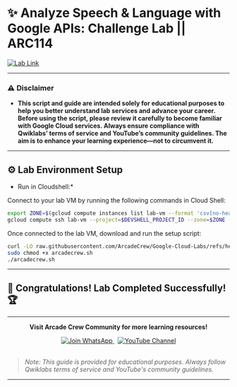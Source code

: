 # ✨ Analyze Speech & Language with Google APIs: Challenge Lab || ARC114
[![Lab Link](https://img.shields.io/badge/Open_Lab-Cloud_Skills_Boost-4285F4?style=for-the-badge&logo=google&logoColor=white)](https://www.cloudskillsboost.google/focuses/63851?parent=catalog)

---

### ⚠️ Disclaimer  
- **This script and guide are intended solely for educational purposes to help you better understand lab services and advance your career. Before using the script, please review it carefully to become familiar with Google Cloud services. Always ensure compliance with Qwiklabs’ terms of service and YouTube’s community guidelines. The aim is to enhance your learning experience—not to circumvent it.**

---

## ⚙️ Lab Environment Setup

* Run in Cloudshell:*

Connect to your lab VM by running the following commands in Cloud Shell:

```bash
export ZONE=$(gcloud compute instances list lab-vm --format 'csv[no-heading](zone)')
gcloud compute ssh lab-vm --project=$DEVSHELL_PROJECT_ID --zone=$ZONE --quiet
```

Once connected to the lab VM, download and run the setup script:
```bash
curl -LO raw.githubusercontent.com/ArcadeCrew/Google-Cloud-Labs/refs/heads/main/Cloud%20Speech%20API%203%20Ways%20Challenge%20Lab/arcadecrew.sh
sudo chmod +x arcadecrew.sh
./arcadecrew.sh
```


---

## 🎉 **Congratulations! Lab Completed Successfully!** 🏆  

---

<div align="center">
  <p><strong>Visit Arcade Crew Community for more learning resources!</strong></p>
  
  <a href="https://chat.whatsapp.com/KkNEauOhBQXHdVcmqIlv9F">
    <img src="https://img.shields.io/badge/Join_WhatsApp-25D366?style=for-the-badge&logo=whatsapp&logoColor=white" alt="Join WhatsApp">
  </a>
  &nbsp;
  <a href="https://www.youtube.com/@Arcade61432?sub_confirmation=1">
    <img src="https://img.shields.io/badge/Subscribe-YouTube-FF0000?style=for-the-badge&logo=youtube&logoColor=white" alt="YouTube Channel">
  </a>
</div>

<br>

> *Note: This guide is provided for educational purposes. Always follow Qwiklabs terms of service and YouTube's community guidelines.*

---